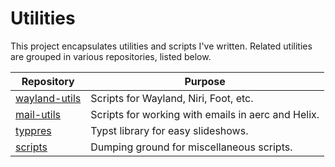 # Utilities

This project encapsulates utilities and scripts I've written. Related utilities
are grouped in various repositories, listed below.

| Repository                                             | Purpose                                            |
| ------------------------------------------------------ | -------------------------------------------------- |
| [wayland-utils](https://git.sr.ht/~ficd/wayland-utils) | Scripts for Wayland, Niri, Foot, etc.              |
| [mail-utils](https://git.sr.ht/~ficd/mail-utils)       | Scripts for working with emails in aerc and Helix. |
| [typpres](https://git.sr.ht/~ficd/typpres)             | Typst library for easy slideshows.                 |
| [scripts](https://git.sr.ht/~ficd/scripts)             | Dumping ground for miscellaneous scripts.          |

